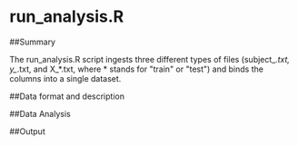 # run_analysis.R

##Summary

The run_analysis.R script ingests three different types of files (subject_*.txt,
y_*.txt, and X_*.txt, where * stands for "train" or "test") and binds the
columns into a single dataset.


##Data format and description




##Data Analysis




##Output



